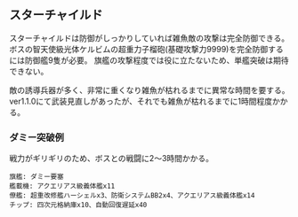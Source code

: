 ## スターチャイルド

スターチャイルドは防御がしっかりしていれば雑魚敵の攻撃は完全防御できる。
ボスの智天使級光体ケルビムの超重力子榴砲(基礎攻撃力9999)を完全防御するには防御艦9隻が必要。
旗艦の攻撃程度では役に立たないため、単艦突破は期待できない。

敵の誘導兵器が多く、非常に重くなり雑魚が枯れるまでに異常な時間を要する。
ver1.1.0にて武装見直しがあったが、それでも雑魚が枯れるまでに1時間程度かかる。


### ダミー突破例

戦力がギリギリのため、ボスとの戦闘に2～3時間かかる。

```
旗艦: ダミー要塞
艦載機: アクエリアス級義体艦x11
僚艦: 超重改修艦ハーシェルx3、防衛システムBB2x4、アクエリアス級義体艦x14
チップ: 四次元格納庫x10、自動回復遅延x40
```
